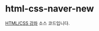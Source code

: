 # html-css-naver-new

[HTML/CSS 강좌](https://www.youtube.com/playlist?list=PLcqDmjxt30Rsrct30BOyL5XYCsJC978Gn) 소스 코드입니다.

